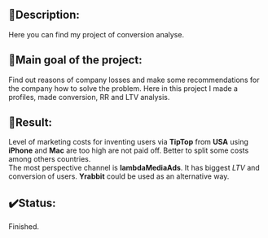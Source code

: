 ## 📜Description:
Here you can find my project of conversion analyse.
## 📌Main goal of the project:
Find out reasons of company losses and make some recommendations for the company how to solve the problem. Here in this project I made a profiles, made conversion, RR and LTV analysis.
## 💬Result:
Level of marketing costs for inventing users via **TipTop** from **USA** using **iPhone** and **Mac** are too high are not paid off. Better to split some costs among others countries.\
The most perspective channel is **lambdaMediaAds**. It has biggest *LTV* and conversion of users. **Yrabbit** could be used as an alternative way.  

## ✔️Status:
Finished.
